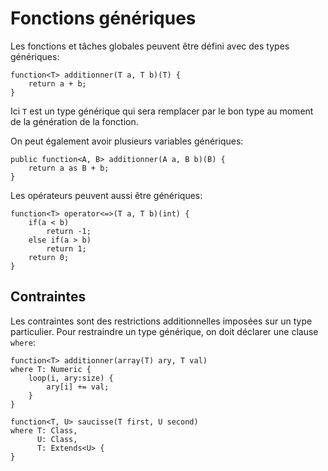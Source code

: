 # Fonctions génériques

Les fonctions et tâches globales peuvent être défini avec des types génériques:
```grimoire
function<T> additionner(T a, T b)(T) {
    return a + b;
}
```
Ici `T` est un type générique qui sera remplacer par le bon type au moment de la génération de la fonction.

On peut également avoir plusieurs variables génériques:
```grimoire
public function<A, B> additionner(A a, B b)(B) {
    return a as B + b;
}
```

Les opérateurs peuvent aussi être génériques:
```grimoire
function<T> operator<=>(T a, T b)(int) {
	if(a < b)
		return -1;
	else if(a > b)
		return 1;
    return 0;
}
```

## Contraintes

Les contraintes sont des restrictions additionnelles imposées sur un type particulier.
Pour restraindre un type générique, on doit déclarer une clause `where`:
```grimoire
function<T> additionner(array(T) ary, T val)
where T: Numeric {
    loop(i, ary:size) {
        ary[i] += val;
    }
}

function<T, U> saucisse(T first, U second)
where T: Class,
      U: Class,
      T: Extends<U> {
}
```